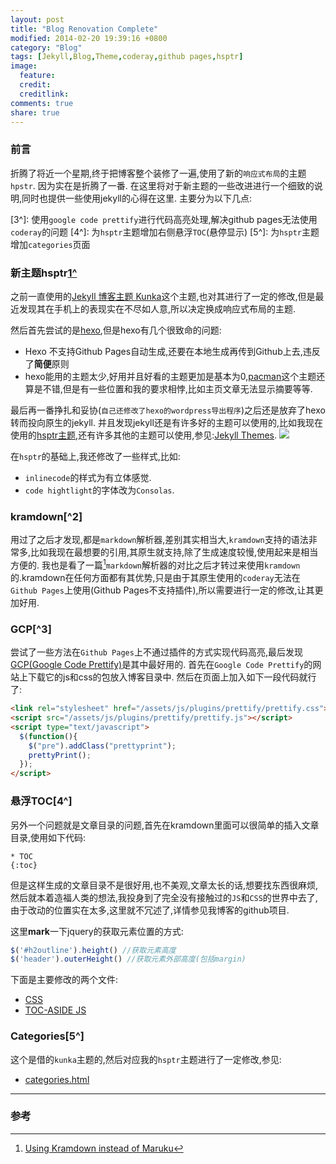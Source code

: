 ```yaml
---
layout: post
title: "Blog Renovation Complete"
modified: 2014-02-20 19:39:16 +0800
category: "Blog"
tags: [Jekyll,Blog,Theme,coderay,github pages,hsptr]
image:
  feature:
  credit:
  creditlink:
comments: true
share: true
---
```


### 前言
  折腾了将近一个星期,终于把博客整个装修了一遍,使用了新的`响应式布局`的主题`hpstr`.
  因为实在是折腾了一番.
  在这里将对于新主题的一些改进进行一个细致的说明,同时也提供一些使用jekyll的心得在这里.
  主要分为以下几点:

  [1^]: 使用新主题`hsptr`
  [2^]: 将`markdown`解析器换为`kramdown`
  [3^]: 使用`google code prettify`进行代码高亮处理,解决github pages无法使用`coderay`的问题
  [4^]: 为`hsptr`主题增加右侧悬浮`TOC`(悬停显示)
  [5^]: 为`hsptr`主题增加`categories`页面

<!--more-->

### 新主题hsptr[1^]
  之前一直使用的[Jekyll 博客主题 Kunka](http://www.zhanxin.info/jekyll/2013-08-11-jekyll-theme-kunka.html)这个主题,也对其进行了一定的修改,但是最近发现其在手机上的表现实在不尽如人意,所以决定换成响应式布局的主题.

  然后首先尝试的是[hexo](http://zespia.tw/hexo/),但是hexo有几个很致命的问题:

  + Hexo 不支持Github Pages自动生成,还要在本地生成再传到Github上去,违反了**简便**原则
  + hexo能用的主题太少,好用并且好看的主题更加是基本为0,[pacman](http://yangjian.me/workspace/introducing-pacman-theme/)这个主题还算是不错,但是有一些位置和我的要求相悖,比如主页文章无法显示摘要等等.

  最后再一番挣扎和妥协(`自己还修改了hexo的wordpress导出程序`)之后还是放弃了hexo转而投向原生的jekyll.
  并且发现jekyll还是有许多好的主题可以使用的,比如我现在使用的[hsptr主题](https://github.com/mmistakes/hpstr-jekyll-theme),还有许多其他的主题可以使用,参见:[Jekyll Themes](http://jekyllthemes.org/).
  ![](https://github-camo.global.ssl.fastly.net/3d61a3577179496689d9b4931711089a6a9d7a07/687474703a2f2f6d6d697374616b65732e6769746875622e696f2f68707374722d6a656b796c6c2d7468656d652f696d616765732f68707374722d6a656b796c6c2d7468656d652d707265766965772e6a7067)

  在`hsptr`的基础上,我还修改了一些样式,比如:

  + `inlinecode`的样式为有立体感觉.
  + `code hightlight`的字体改为`Consolas`.

### kramdown[^2]
  用过了之后才发现,都是`markdown`解析器,差别其实相当大,`kramdown`支持的语法非常多,比如我现在最想要的引用,其原生就支持,除了生成速度较慢,使用起来是相当方便的.
  我也是看了一篇[^6]`markdown`解析器的对比之后才转过来使用`kramdown`的.kramdown在任何方面都有其优势,只是由于其原生使用的`coderay`无法在`Github Pages`上使用(Github Pages不支持插件),所以需要进行一定的修改,让其更加好用.

### GCP[^3]
  尝试了一些方法在`Github Pages`上不通过插件的方式实现代码高亮,最后发现[GCP(Google Code Prettify)](http://google-code-prettify.googlecode.com/svn/trunk/README.html)是其中最好用的.
  首先在`Google Code Prettify`的网站上下载它的js和css的包放入博客目录中.
  然后在页面上加入如下一段代码就行了:

~~~html
<link rel="stylesheet" href="/assets/js/plugins/prettify/prettify.css">
<script src="/assets/js/plugins/prettify/prettify.js"></script>
<script type="text/javascript">
  $(function(){
    $("pre").addClass("prettyprint");
    prettyPrint();
  });
</script>
~~~

### 悬浮TOC[4^]
  另外一个问题就是文章目录的问题,首先在kramdown里面可以很简单的插入文章目录,使用如下代码:

~~~
* TOC
{:toc}
~~~
  但是这样生成的文章目录不是很好用,也不美观,文章太长的话,想要找东西很麻烦,然后就本着造福人类的想法,我投身到了完全没有接触过的`JS`和`CSS`的世界中去了,由于改动的位置实在太多,这里就不冗述了,详情参见我博客的github项目.

  这里**mark**一下jquery的获取元素位置的方式:

~~~ js
$('#h2outline').height() //获取元素高度
$('header').outerHeight() //获取元素外部高度(包括margin)
~~~

  下面是主要修改的两个文件:

  + [CSS](https://github.com/xujinlai/xujinlai.github.io/blob/master/assets/css/main.min.css)
  + [TOC-ASIDE JS](https://github.com/xujinlai/xujinlai.github.io/blob/master/assets/js/plugins/toc-aside.js)

### Categories[5^]
  这个是借的`kunka`主题的,然后对应我的`hsptr`主题进行了一定修改,参见:

  + [categories.html](https://github.com/xujinlai/xujinlai.github.io/blob/master/categories.html)

---

### 参考

[^6]: [Using Kramdown instead of Maruku](http://bloerg.net/2013/03/07/using-kramdown-instead-of-maruku.html)
